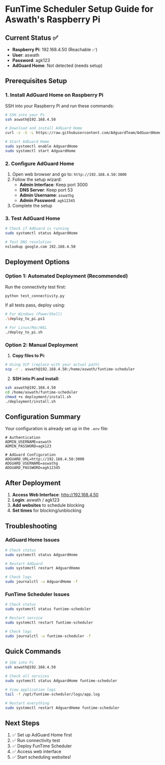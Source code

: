 # FunTime Scheduler Setup Guide for Aswath's Raspberry Pi

## Current Status ✅

- **Raspberry Pi**: 192.168.4.50 (Reachable ✅)
- **User**: aswath
- **Password**: agk123
- **AdGuard Home**: Not detected (needs setup)

## Prerequisites Setup

### 1. Install AdGuard Home on Raspberry Pi

SSH into your Raspberry Pi and run these commands:

```bash
# SSH into your Pi
ssh aswath@192.168.4.50

# Download and install AdGuard Home
curl -s -S -L https://raw.githubusercontent.com/AdguardTeam/AdGuardHome/master/scripts/install.sh | sh -s -- -v

# Start AdGuard Home
sudo systemctl enable AdguardHome
sudo systemctl start AdguardHome
```

### 2. Configure AdGuard Home

1. Open web browser and go to: `http://192.168.4.50:3000`
2. Follow the setup wizard:
   - **Admin Interface**: Keep port 3000
   - **DNS Server**: Keep port 53
   - **Admin Username**: `aswathg`
   - **Admin Password**: `agk12345`
3. Complete the setup

### 3. Test AdGuard Home

```bash
# Check if AdGuard is running
sudo systemctl status AdguardHome

# Test DNS resolution
nslookup google.com 192.168.4.50
```

## Deployment Options

### Option 1: Automated Deployment (Recommended)

Run the connectivity test first:
```bash
python test_connectivity.py
```

If all tests pass, deploy using:
```bash
# For Windows (PowerShell)
.\deploy_to_pi.ps1

# For Linux/Mac/WSL
./deploy_to_pi.sh
```

### Option 2: Manual Deployment

1. **Copy files to Pi:**
```bash
# Using SCP (replace with your actual path)
scp -r . aswath@192.168.4.50:/home/aswath/funtime-scheduler
```

2. **SSH into Pi and install:**
```bash
ssh aswath@192.168.4.50
cd /home/aswath/funtime-scheduler
chmod +x deployment/install.sh
./deployment/install.sh
```

## Configuration Summary

Your configuration is already set up in the `.env` file:

```env
# Authentication
ADMIN_USERNAME=aswath
ADMIN_PASSWORD=agk123

# AdGuard Configuration  
ADGUARD_URL=http://192.168.4.50:3000
ADGUARD_USERNAME=aswathg
ADGUARD_PASSWORD=agk12345
```

## After Deployment

1. **Access Web Interface**: http://192.168.4.50
2. **Login**: aswath / agk123
3. **Add websites** to schedule blocking
4. **Set times** for blocking/unblocking

## Troubleshooting

### AdGuard Home Issues
```bash
# Check status
sudo systemctl status AdguardHome

# Restart AdGuard
sudo systemctl restart AdguardHome

# Check logs
sudo journalctl -u AdguardHome -f
```

### FunTime Scheduler Issues
```bash
# Check status
sudo systemctl status funtime-scheduler

# Restart service
sudo systemctl restart funtime-scheduler

# Check logs
sudo journalctl -u funtime-scheduler -f
```

## Quick Commands

```bash
# SSH into Pi
ssh aswath@192.168.4.50

# Check all services
sudo systemctl status AdguardHome funtime-scheduler

# View application logs
tail -f /opt/funtime-scheduler/logs/app.log

# Restart everything
sudo systemctl restart AdguardHome funtime-scheduler
```

## Next Steps

1. ✅ Set up AdGuard Home first
2. ✅ Run connectivity test
3. ✅ Deploy FunTime Scheduler
4. ✅ Access web interface
5. ✅ Start scheduling websites!
